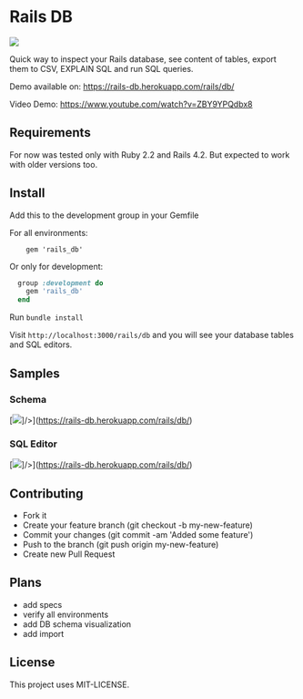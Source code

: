 # Rails DB

[<img src="https://raw.githubusercontent.com/igorkasyanchuk/rails_db/master/account_table.png?token=AAArXeu9-vtuW8nIvc9RE0nOIhGbwxkbks5WKlTLwA%3D%3D"
/>](https://rails-db.herokuapp.com/rails/db/)

Quick way to inspect your Rails database, see content of tables, export them to CSV, EXPLAIN SQL and run SQL queries.

Demo available on: https://rails-db.herokuapp.com/rails/db/

Video Demo: https://www.youtube.com/watch?v=ZBY9YPQdbx8

## Requirements

For now was tested only with Ruby 2.2 and Rails 4.2. But expected to work with older versions too.

## Install

Add this to the development group in your Gemfile

For all environments:

        gem 'rails_db'


Or only for development:

```ruby
  group :development do
    gem 'rails_db'
  end
```

Run `bundle install`

Visit `http://localhost:3000/rails/db` and you will see your database tables and SQL editors.

## Samples

### Schema

[<img src="https://raw.githubusercontent.com/igorkasyanchuk/rails_db/master/accounts_schema.png?token=AAArXU_ChN3xNN2MajLy2Tv98ij6XK4Pks5WKlT3wA%3D%3D"
/>]/>](https://rails-db.herokuapp.com/rails/db/)

### SQL Editor

[<img src="https://raw.githubusercontent.com/igorkasyanchuk/rails_db/master/execute_sql.png?token=AAArXf26vwsPwvV2MhgxWUepGb0tT6g4ks5WKlUJwA%3D%3D"
/>]/>](https://rails-db.herokuapp.com/rails/db/)

## Contributing

- Fork it
- Create your feature branch (git checkout -b my-new-feature)
- Commit your changes (git commit -am 'Added some feature')
- Push to the branch (git push origin my-new-feature)
- Create new Pull Request

## Plans

* add specs
* verify all environments
* add DB schema visualization
* add import

## License

This project uses MIT-LICENSE.
